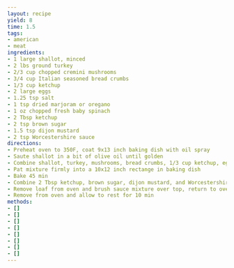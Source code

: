 ```yaml
---
layout: recipe
yield: 8
time: 1.5
tags:
- american
- meat
ingredients:
- 1 large shallot, minced
- 2 lbs ground turkey
- 2/3 cup chopped cremini mushrooms
- 3/4 cup Italian seasoned bread crumbs
- 1/3 cup ketchup
- 2 large eggs
- 1.25 tsp salt
- 1 tsp dried marjoram or oregano
- 1 oz chopped fresh baby spinach
- 2 Tbsp ketchup
- 2 tsp brown sugar
- 1.5 tsp dijon mustard
- 2 tsp Worcestershire sauce
directions:
- Preheat oven to 350F, coat 9x13 inch baking dish with oil spray
- Saute shallot in a bit of olive oil until golden
- Combine shallot, turkey, mushrooms, bread crumbs, 1/3 cup ketchup, eggs, salt, marjoram, and spinach until well blended
- Pat mixture firmly into a 10x12 inch rectange in baking dish
- Bake 45 min
- Combine 2 Tbsp ketchup, brown sugar, dijon mustard, and Worcestershire sauce
- Remove loaf from oven and brush sauce mixture over top, return to oven for 10-15 minutes
- Remove from oven and allow to rest for 10 min
methods:
- []
- []
- []
- []
- []
- []
- []
- []
---
```

